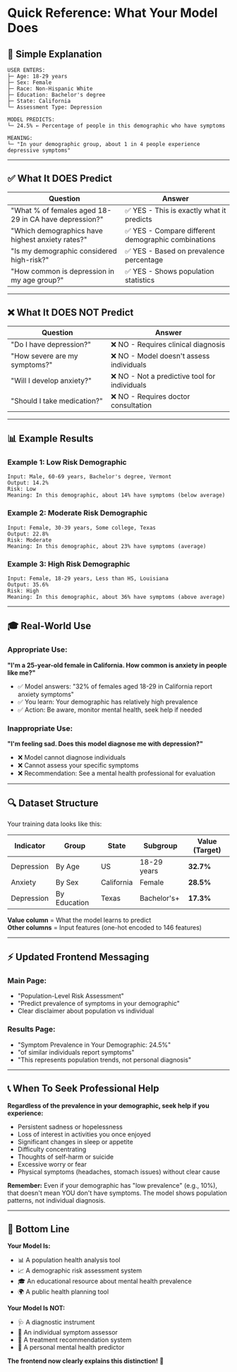 # Quick Reference: What Your Model Does

## 🎯 Simple Explanation

```
USER ENTERS:
├─ Age: 18-29 years
├─ Sex: Female  
├─ Race: Non-Hispanic White
├─ Education: Bachelor's degree
├─ State: California
└─ Assessment Type: Depression

MODEL PREDICTS:
└─ 24.5% ← Percentage of people in this demographic who have symptoms

MEANING:
└─ "In your demographic group, about 1 in 4 people experience depressive symptoms"
```

---

## ✅ What It DOES Predict

| Question | Answer |
|----------|--------|
| "What % of females aged 18-29 in CA have depression?" | ✅ YES - This is exactly what it predicts |
| "Which demographics have highest anxiety rates?" | ✅ YES - Compare different demographic combinations |
| "Is my demographic considered high-risk?" | ✅ YES - Based on prevalence percentage |
| "How common is depression in my age group?" | ✅ YES - Shows population statistics |

---

## ❌ What It DOES NOT Predict

| Question | Answer |
|----------|--------|
| "Do I have depression?" | ❌ NO - Requires clinical diagnosis |
| "How severe are my symptoms?" | ❌ NO - Model doesn't assess individuals |
| "Will I develop anxiety?" | ❌ NO - Not a predictive tool for individuals |
| "Should I take medication?" | ❌ NO - Requires doctor consultation |

---

## 📊 Example Results

### Example 1: Low Risk Demographic
```
Input: Male, 60-69 years, Bachelor's degree, Vermont
Output: 14.2%
Risk: Low
Meaning: In this demographic, about 14% have symptoms (below average)
```

### Example 2: Moderate Risk Demographic
```
Input: Female, 30-39 years, Some college, Texas
Output: 22.8%
Risk: Moderate  
Meaning: In this demographic, about 23% have symptoms (average)
```

### Example 3: High Risk Demographic
```
Input: Female, 18-29 years, Less than HS, Louisiana
Output: 35.6%
Risk: High
Meaning: In this demographic, about 36% have symptoms (above average)
```

---

## 🎓 Real-World Use

### Appropriate Use:
**"I'm a 25-year-old female in California. How common is anxiety in people like me?"**
- ✅ Model answers: "32% of females aged 18-29 in California report anxiety symptoms"
- ✅ You learn: Your demographic has relatively high prevalence
- ✅ Action: Be aware, monitor mental health, seek help if needed

### Inappropriate Use:
**"I'm feeling sad. Does this model diagnose me with depression?"**
- ❌ Model cannot diagnose individuals
- ❌ Cannot assess your specific symptoms
- ❌ Recommendation: See a mental health professional for evaluation

---

## 🔍 Dataset Structure

Your training data looks like this:

| Indicator | Group | State | Subgroup | Value (Target) |
|-----------|-------|-------|----------|----------------|
| Depression | By Age | US | 18-29 years | **32.7%** |
| Anxiety | By Sex | California | Female | **28.5%** |
| Depression | By Education | Texas | Bachelor's+ | **17.3%** |

**Value column** = What the model learns to predict  
**Other columns** = Input features (one-hot encoded to 146 features)

---

## ⚡ Updated Frontend Messaging

### Main Page:
- "Population-Level Risk Assessment"
- "Predict prevalence of symptoms in your demographic"
- Clear disclaimer about population vs individual

### Results Page:
- "Symptom Prevalence in Your Demographic: 24.5%"
- "of similar individuals report symptoms"
- "This represents population trends, not personal diagnosis"

---

## 📞 When To Seek Professional Help

**Regardless of the prevalence in your demographic, seek help if you experience:**

- Persistent sadness or hopelessness
- Loss of interest in activities you once enjoyed
- Significant changes in sleep or appetite
- Difficulty concentrating
- Thoughts of self-harm or suicide
- Excessive worry or fear
- Physical symptoms (headaches, stomach issues) without clear cause

**Remember:** Even if your demographic has "low prevalence" (e.g., 10%), that doesn't mean YOU don't have symptoms. The model shows population patterns, not individual diagnosis.

---

## 🎯 Bottom Line

**Your Model Is:**
- 📊 A population health analysis tool
- 📈 A demographic risk assessment system
- 🎓 An educational resource about mental health prevalence
- 🌍 A public health planning tool

**Your Model Is NOT:**
- 🩺 A diagnostic instrument
- 👤 An individual symptom assessor
- 💊 A treatment recommendation system
- 🔮 A personal mental health predictor

**The frontend now clearly explains this distinction!** 🎉


